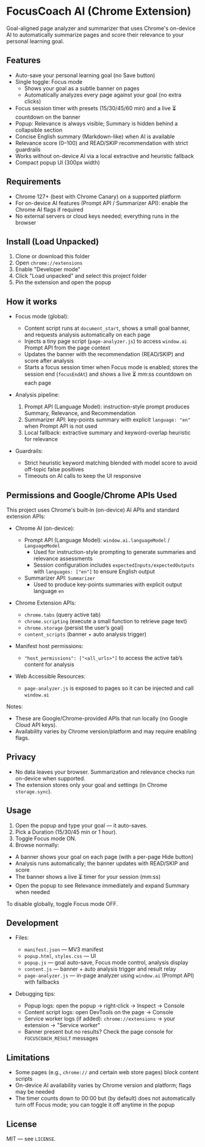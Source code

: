 # FocusCoach AI (Chrome Extension)

Goal-aligned page analyzer and summarizer that uses Chrome's on-device AI to automatically summarize pages and score their relevance to your personal learning goal.

## Features

- Auto-save your personal learning goal (no Save button)
- Single toggle: Focus mode
  - Shows your goal as a subtle banner on pages
  - Automatically analyzes every page against your goal (no extra clicks)
- Focus session timer with presets (15/30/45/60 min) and a live ⏳ countdown on the banner
- Popup: Relevance is always visible; Summary is hidden behind a collapsible section
- Concise English summary (Markdown-like) when AI is available
- Relevance score (0–100) and READ/SKIP recommendation with strict guardrails
- Works without on-device AI via a local extractive and heuristic fallback
- Compact popup UI (300px width)

## Requirements

- Chrome 127+ (best with Chrome Canary) on a supported platform
- For on-device AI features (Prompt API / Summarizer API): enable the Chrome AI flags if required
- No external servers or cloud keys needed; everything runs in the browser

## Install (Load Unpacked)

1. Clone or download this folder
2. Open `chrome://extensions`
3. Enable "Developer mode"
4. Click "Load unpacked" and select this project folder
5. Pin the extension and open the popup

## How it works

- Focus mode (global):
  - Content script runs at `document_start`, shows a small goal banner, and requests analysis automatically on each page
  - Injects a tiny page script (`page-analyzer.js`) to access `window.ai` Prompt API from the page context
  - Updates the banner with the recommendation (READ/SKIP) and score after analysis
  - Starts a focus session timer when Focus mode is enabled; stores the session end (`focusEndAt`) and shows a live ⏳ mm:ss countdown on each page

- Analysis pipeline:
  1) Prompt API (Language Model): instruction-style prompt produces Summary, Relevance, and Recommendation
  2) Summarizer API: key-points summary with explicit `language: "en"` when Prompt API is not used
  3) Local fallback: extractive summary and keyword-overlap heuristic for relevance

- Guardrails:
  - Strict heuristic keyword matching blended with model score to avoid off-topic false positives
  - Timeouts on AI calls to keep the UI responsive

## Permissions and Google/Chrome APIs Used

This project uses Chrome's built‑in (on-device) AI APIs and standard extension APIs:

- Chrome AI (on-device):
  - Prompt API (Language Model): `window.ai.languageModel` / `LanguageModel`
    - Used for instruction-style prompting to generate summaries and relevance assessments
    - Session configuration includes `expectedInputs/expectedOutputs` with `languages: ["en"]` to ensure English output
  - Summarizer API: `Summarizer`
    - Used to produce key-points summaries with explicit output language `en`

- Chrome Extension APIs:
  - `chrome.tabs` (query active tab)
  - `chrome.scripting` (execute a small function to retrieve page text)
  - `chrome.storage` (persist the user’s goal)
  - `content_scripts` (banner + auto analysis trigger)

- Manifest host permissions:
  - `"host_permissions": ["<all_urls>"]` to access the active tab’s content for analysis

- Web Accessible Resources:
  - `page-analyzer.js` is exposed to pages so it can be injected and call `window.ai`

Notes:
- These are Google/Chrome-provided APIs that run locally (no Google Cloud API keys).
- Availability varies by Chrome version/platform and may require enabling flags.

## Privacy

- No data leaves your browser. Summarization and relevance checks run on-device when supported.
- The extension stores only your goal and settings (in Chrome `storage.sync`).

## Usage

1. Open the popup and type your goal — it auto-saves.
2. Pick a Duration (15/30/45 min or 1 hour).
3. Toggle Focus mode ON.
4. Browse normally:
  - A banner shows your goal on each page (with a per-page Hide button)
  - Analysis runs automatically; the banner updates with READ/SKIP and score
  - The banner shows a live ⏳ timer for your session (mm:ss)
  - Open the popup to see Relevance immediately and expand Summary when needed

To disable globally, toggle Focus mode OFF.

## Development

- Files:
  - `manifest.json` — MV3 manifest
  - `popup.html`, `styles.css` — UI
  - `popup.js` — goal auto-save, Focus mode control, analysis display
  - `content.js` — banner + auto analysis trigger and result relay
  - `page-analyzer.js` — in-page analyzer using `window.ai` (Prompt API) with fallbacks

- Debugging tips:
  - Popup logs: open the popup → right‑click → Inspect → Console
  - Content script logs: open DevTools on the page → Console
  - Service worker logs (if added): `chrome://extensions` → your extension → "Service worker"
  - Banner present but no results? Check the page console for `FOCUSCOACH_RESULT` messages

## Limitations

- Some pages (e.g., `chrome://` and certain web store pages) block content scripts
- On-device AI availability varies by Chrome version and platform; flags may be needed
- The timer counts down to 00:00 but (by default) does not automatically turn off Focus mode; you can toggle it off anytime in the popup

## License

MIT — see `LICENSE`.
